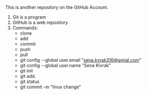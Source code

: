 This is another repository on the GitHub Account.

1. Git is a program
2. GitHub is a web repository
3. Commands:
   - clone
   - add
   - commit
   - push
   - pull
   - git config --global user.email "sena.kvrak316@gmial.com"
   - git config --global user.name "Sena Kivrak"
   - git init
   - git add.
   - git status
   - git commit -m "linux change"

